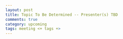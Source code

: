 ```yaml
---
layout: post
title: Topic To Be Determined -- Presenter(s) TBD
comments: true
category: upcoming
tags: meeting <+ tags +>
---
```



